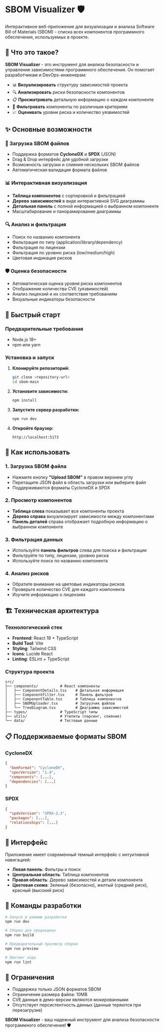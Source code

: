 # SBOM Visualizer 🛡️

Интерактивное веб-приложение для визуализации и анализа Software Bill of Materials (SBOM) - списка всех компонентов программного обеспечения, используемых в проекте.

## 🎯 Что это такое?

**SBOM Visualizer** - это инструмент для анализа безопасности и управления зависимостями программного обеспечения. Он помогает разработчикам и DevOps-инженерам:

- 📊 **Визуализировать** структуру зависимостей проекта
- 🔍 **Анализировать** риски безопасности компонентов
- 📋 **Просматривать** детальную информацию о каждом компоненте
- 🔎 **Фильтровать** компоненты по различным критериям
- 📈 **Оценивать** уровни риска и количество уязвимостей

## ✨ Основные возможности

### 📁 Загрузка SBOM файлов
- Поддержка форматов **CycloneDX** и **SPDX** (JSON)
- Drag & Drop интерфейс для удобной загрузки
- Возможность загрузки и слияния нескольких SBOM файлов
- Автоматическая валидация формата файлов

### 📊 Интерактивная визуализация
- **Таблица компонентов** с сортировкой и фильтрацией
- **Дерево зависимостей** в виде интерактивной SVG диаграммы
- **Детальная панель** с полной информацией о выбранном компоненте
- Масштабирование и панорамирование диаграммы

### 🔍 Анализ и фильтрация
- Поиск по названию компонента
- Фильтрация по типу (application/library/dependency)
- Фильтрация по лицензии
- Фильтрация по уровню риска (low/medium/high)
- Цветовая индикация рисков

### 🛡️ Оценка безопасности
- Автоматическая оценка уровня риска компонентов
- Отображение количества CVE (уязвимостей)
- Анализ лицензий и их соответствия требованиям
- Визуальные индикаторы безопасности

## 🚀 Быстрый старт

### Предварительные требования
- Node.js 18+ 
- npm или yarn

### Установка и запуск

1. **Клонируйте репозиторий:**
   ```bash
   git clone <repository-url>
   cd sbom-main
   ```

2. **Установите зависимости:**
   ```bash
   npm install
   ```

3. **Запустите сервер разработки:**
   ```bash
   npm run dev
   ```

4. **Откройте браузер:**
   ```
   http://localhost:5173
   ```

## 📖 Как использовать

### 1. Загрузка SBOM файла
- Нажмите кнопку **"Upload SBOM"** в правом верхнем углу
- Перетащите JSON файл в область загрузки или выберите файл
- Поддерживаются форматы CycloneDX и SPDX

### 2. Просмотр компонентов
- **Таблица слева** показывает все компоненты проекта
- **Дерево справа** визуализирует зависимости между компонентами
- **Панель деталей** справа отображает подробную информацию о выбранном компоненте

### 3. Фильтрация данных
- Используйте **панель фильтров** слева для поиска и фильтрации
- Фильтруйте по типу, лицензии, уровню риска
- Используйте поиск по названию компонента

### 4. Анализ рисков
- Обратите внимание на цветовые индикаторы рисков
- Проверьте количество CVE для каждого компонента
- Изучите информацию о лицензиях

## 🏗️ Техническая архитектура

### Технологический стек
- **Frontend**: React 18 + TypeScript
- **Build Tool**: Vite
- **Styling**: Tailwind CSS
- **Icons**: Lucide React
- **Linting**: ESLint + TypeScript

### Структура проекта
```
src/
├── components/          # React компоненты
│   ├── ComponentDetails.tsx    # Детальная информация
│   ├── ComponentFilter.tsx     # Панель фильтров
│   ├── ComponentTable.tsx      # Таблица компонентов
│   ├── SBOMUploader.tsx        # Загрузчик файлов
│   └── TreeDiagram.tsx         # Диаграмма зависимостей
├── types/               # TypeScript типы
├── utils/               # Утилиты (парсинг, слияние)
└── data/                # Тестовые данные
```

## 📋 Поддерживаемые форматы SBOM

### CycloneDX
```json
{
  "bomFormat": "CycloneDX",
  "specVersion": "1.4",
  "components": [...],
  "dependencies": [...]
}
```

### SPDX
```json
{
  "spdxVersion": "SPDX-2.3",
  "packages": [...],
  "relationships": [...]
}
```

## 🎨 Интерфейс

Приложение имеет современный темный интерфейс с интуитивной навигацией:

- **Левая панель**: Фильтры и поиск
- **Центральная область**: Таблица компонентов
- **Правая область**: Дерево зависимостей и детали компонента
- **Цветовая схема**: Зеленый (безопасно), желтый (средний риск), красный (высокий риск)

## 🔧 Команды разработки

```bash
# Запуск в режиме разработки
npm run dev

# Сборка для продакшена
npm run build

# Предварительный просмотр сборки
npm run preview

# Линтинг кода
npm run lint
```

## 🚧 Ограничения

- Поддержка только JSON форматов SBOM
- Ограничение размера файла: 10MB
- CVE данные в демо-версии являются мокированными
- Отсутствует персистентность данных (данные теряются при перезагрузке)



**SBOM Visualizer** - ваш надежный инструмент для анализа безопасности программного обеспечения! 🛡️